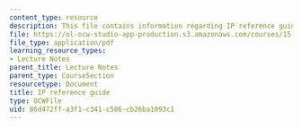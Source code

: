 ```yaml
---
content_type: resource
description: This file contains information regarding IP reference guide.
file: https://ol-ocw-studio-app-production.s3.amazonaws.com/courses/15-053-optimization-methods-in-management-science-spring-2013/86d472ffa3f1c341c586cb26ba1093c1_MIT15_053S13_iprefguide.pdf
file_type: application/pdf
learning_resource_types:
- Lecture Notes
parent_title: Lecture Notes
parent_type: CourseSection
resourcetype: Document
title: IP reference guide
type: OCWFile
uid: 86d472ff-a3f1-c341-c586-cb26ba1093c1
---
```

